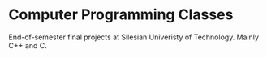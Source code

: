 # Computer Programming Classes
 End-of-semester final projects at Silesian Univeristy of Technology. Mainly C++ and C.
